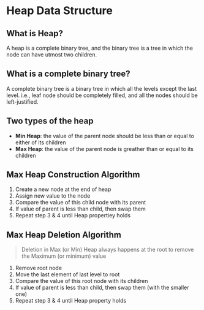 # Heap Data Structure

## What is Heap?
A heap is a complete binary tree, and the binary tree is a tree in which the node can have utmost two children. 

## What is a complete binary tree?
A complete binary tree is a binary tree in which all the levels except the last level. i.e., leaf node should be completely filled, and all the nodes should be left-justified. 

## Two types of the heap
* **Min Heap**: the value of the parent node should be less than or equal to either of its children
* **Max Heap**: the value of the parent node is greather than or equal to its children

## Max Heap Construction Algorithm
1. Create a new node at the end of heap
2. Assign new value to the node
3. Compare the value of this child node with its parent
4. If value of parent is less than child, then swap them
5. Repeat step 3 & 4 until Heap propertiey holds

## Max Heap Deletion Algorithm
> Deletion in Max (or Min) Heap always happens at the root to remove the Maximum (or minimum) value
1. Remove root node
2. Move the last element of last level to root
3. Compare the value of this root node with its children
4. If value of parent is less than child, then swap them (with the smaller one)
5. Repeat step 3 & 4 until Heap property holds
